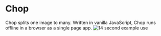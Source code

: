 # Chop
Chop splits one image to many. Written in vanilla JavaScript, Chop runs offline in a browser as a single page app.
![14 second example use](https://github.com/user-attachments/assets/39344dfd-3516-46d5-a9a4-9b926df0ad1b "14 Second Example Demo")
